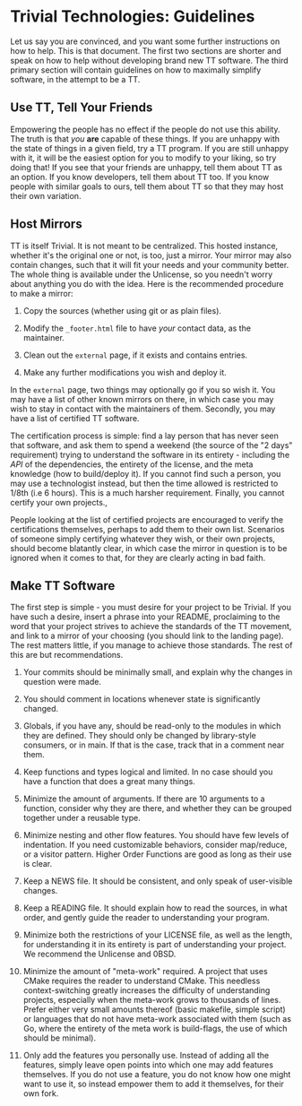 # Trivial Technologies: Guidelines

Let us say you are convinced, and you want some further instructions on how to help. This is that document. The first two sections are shorter and speak on how to help without developing brand new TT software. The third primary section will contain guidelines on how to maximally simplify software, in the attempt to be a TT.

## Use TT, Tell Your Friends

Empowering the people has no effect if the people do not use this ability. The truth is that *you* **are** capable of these things. If you are unhappy with the state of things in a given field, try a TT program. If you are still unhappy with it, it will be the easiest option for you to modify to your liking, so try doing that! If you see that your friends are unhappy, tell them about TT as an option. If you know developers, tell them about TT too. If you know people with similar goals to ours, tell them about TT so that they may host their own variation.

## Host Mirrors

TT is itself Trivial. It is not meant to be centralized. This hosted instance, whether it's the original one or not, is too, just a mirror. Your mirror may also contain changes, such that it will fit your needs and your community better. The whole thing is available under the Unlicense, so you needn't worry about anything you do with the idea. Here is the recommended procedure to make a mirror:

1. Copy the sources (whether using git or as plain files).

2. Modify the `_footer.html` file to have *your* contact data, as the maintainer.

3. Clean out the `external` page, if it exists and contains entries.

4. Make any further modifications you wish and deploy it.

In the `external` page, two things may optionally go if you so wish it. You may have a list of other known mirrors on there, in which case you may wish to stay in contact with the maintainers of them. Secondly, you may have a list of certified TT software.

The certification process is simple: find a lay person that has never seen that software, and ask them to spend a weekend (the source of the "2 days" requirement) trying to understand the software in its entirety - including the *API* of the dependencies, the entirety of the license, and the meta knowledge (how to build/deploy it). If you cannot find such a person, you may use a technologist instead, but then the time allowed is restricted to 1/8th (i.e 6 hours). This is a much harsher requirement. Finally, you cannot certify your own projects.,

People looking at the list of certified projects are encouraged to verify the certifications themselves, perhaps to add them to their own list. Scenarios of someone simply certifying whatever they wish, or their own projects, should become blatantly clear, in which case the mirror in question is to be ignored when it comes to that, for they are clearly acting in bad faith.

## Make TT Software

The first step is simple - you must desire for your project to be Trivial. If you have such a desire, insert a phrase into your README, proclaiming to the word that your project strives to achieve the standards of the TT movement, and link to a mirror of your choosing (you should link to the landing page). The rest matters little, if you manage to achieve those standards. The rest of this are but recommendations.

1. Your commits should be minimally small, and explain why the changes in question were made.

2. You should comment in locations whenever state is significantly changed.

3. Globals, if you have any, should be read-only to the modules in which they are defined. They should only be changed by library-style consumers, or in main. If that is the case, track that in a comment near them.

4. Keep functions and types logical and limited. In no case should you have a function that does a great many things.

5. Minimize the amount of arguments. If there are 10 arguments to a function, consider why they are there, and whether they can be grouped together under a reusable type.

6. Minimize nesting and other flow features. You should have few levels of indentation. If you need customizable behaviors, consider map/reduce, or a visitor pattern. Higher Order Functions are good as long as their use is clear.

7. Keep a NEWS file. It should be consistent, and only speak of user-visible changes.

8. Keep a READING file. It should explain how to read the sources, in what order, and gently guide the reader to understanding your program.

9. Minimize both the restrictions of your LICENSE file, as well as the length, for understanding it in its entirety is part of understanding your project. We recommend the Unlicense and 0BSD.

10. Minimize the amount of "meta-work" required. A project that uses CMake requires the reader to understand CMake. This needless context-switching greatly increases the difficulty of understanding projects, especially when the meta-work grows to thousands of lines. Prefer either very small amounts thereof (basic makefile, simple script) or languages that do not have meta-work associated with them (such as Go, where the entirety of the meta work is build-flags, the use of which should be minimal).

11. Only add the features you personally use. Instead of adding all the features, simply leave open points into which one may add features themselves. If you do not use a feature, you do not know how one might want to use it, so instead empower them to add it themselves, for their own fork.
